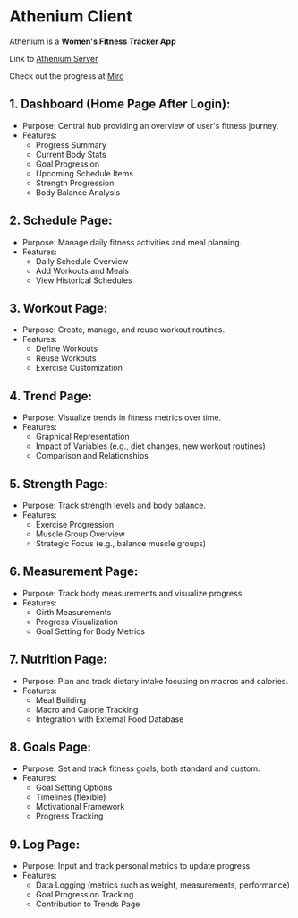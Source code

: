 # Athenium Client

Athenium is a **Women's Fitness Tracker App**  

Link to [Athenium Server](https://github.com/melissaluc/athenium-server)

Check out the progress at [Miro](https://miro.com/app/board/uXjVKPwlteQ=/?share_link_id=758078131919)

## 1. Dashboard (Home Page After Login):
+ Purpose: Central hub providing an overview of user's fitness journey.
+ Features:
  - Progress Summary
  - Current Body Stats
  - Goal Progression
  - Upcoming Schedule Items
  - Strength Progression
  - Body Balance Analysis
## 2. Schedule Page:
+ Purpose: Manage daily fitness activities and meal planning.
+ Features:
  - Daily Schedule Overview
  - Add Workouts and Meals
  - View Historical Schedules
## 3. Workout Page:
+ Purpose: Create, manage, and reuse workout routines.
+ Features:
  - Define Workouts
  - Reuse Workouts
  - Exercise Customization
## 4. Trend Page:
+ Purpose: Visualize trends in fitness metrics over time.
+ Features:
  - Graphical Representation
  - Impact of Variables (e.g., diet changes, new workout routines)
  - Comparison and Relationships
## 5. Strength Page:
+ Purpose: Track strength levels and body balance.
+ Features:
  - Exercise Progression
  - Muscle Group Overview
  - Strategic Focus (e.g., balance muscle groups)
## 6. Measurement Page:
+ Purpose: Track body measurements and visualize progress.
+ Features:
  - Girth Measurements
  - Progress Visualization
  - Goal Setting for Body Metrics
## 7. Nutrition Page:
+ Purpose: Plan and track dietary intake focusing on macros and calories.
+ Features:
  - Meal Building
  - Macro and Calorie Tracking
  - Integration with External Food Database
## 8. Goals Page:
+ Purpose: Set and track fitness goals, both standard and custom.
+ Features:
  - Goal Setting Options
  - Timelines (flexible)
  - Motivational Framework
  - Progress Tracking
## 9. Log Page:
+ Purpose: Input and track personal metrics to update progress.
+ Features:
  - Data Logging (metrics such as weight, measurements, performance)
  - Goal Progression Tracking
  - Contribution to Trends Page
